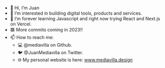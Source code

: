 - 👋 Hi, I’m Juan
- 👀 I’m interested in building digital tools, products and services.
- 🌱 I’m forever learning Javascript and right now trying React and Next.js on Vercel.
- 🟩 More commits coming in 2023!!
- 📫 How to reach me:
  - 💻 @mediavilla on Github.
  - 🐦 @JuanMediavilla on Twitter.
  - 🌐 My personal website is here: www.mediavilla.design

<!---
mediavilla/mediavilla is a ✨ special ✨ repository because its `README.md` (this file) appears on your GitHub profile.
You can click the Preview link to take a look at your changes.
--->

